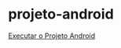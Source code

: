 # projeto-android 

<a href="https://anarachadel.github.io/estudos/projeto-android/android.html">Executar o Projeto Android</a>